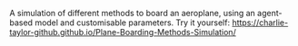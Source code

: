 A simulation of different methods to board an aeroplane, using an agent-based model and customisable parameters.
Try it yourself: https://charlie-taylor-github.github.io/Plane-Boarding-Methods-Simulation/
